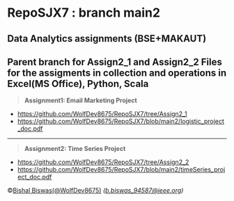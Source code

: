 # RepoSJX7 : branch main2
Data Analytics assignments (BSE+MAKAUT)
---
Parent branch for Assign2_1 and Assign2_2
Files for the assigments in collection and operations in Excel(MS Office), Python, Scala 
---
> __Assignment1: Email Marketing Project__
* https://github.com/WolfDev8675/RepoSJX7/tree/Assign2_1
* https://github.com/WolfDev8675/RepoSJX7/blob/main2/logistic_project_doc.pdf
---
> __Assignment2: Time Series Project__
* https://github.com/WolfDev8675/RepoSJX7/tree/Assign2_2
* https://github.com/WolfDev8675/RepoSJX7/blob/main2/timeSeries_project_doc.pdf

&copy;[Bishal Biswas(@WolfDev8675)](https://github.com/WolfDev8675)
_(b.biswas_94587@ieee.org)_
